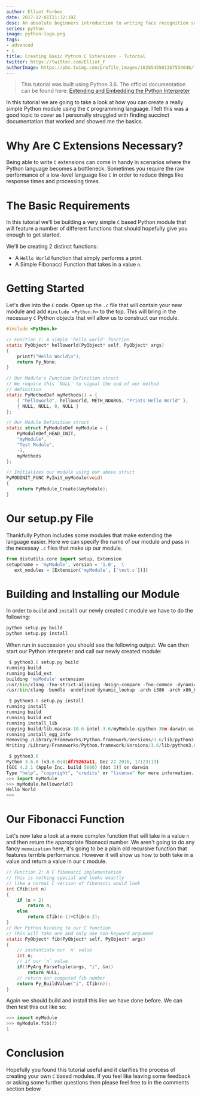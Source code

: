 ```yaml
---
author: Elliot Forbes
date: 2017-12-01T21:32:19Z
desc: An absolute beginners introduction to writing face recognition software in Python
series: python
image: python-logo.png
tags:
- advanced
- c
title: Creating Basic Python C Extensions - Tutorial
twitter: https://twitter.com/Elliot_F
authorImage: https://pbs.twimg.com/profile_images/1028545501367554048/lzr43cQv_400x400.jpg
---
```


> This tutorial was built using Python 3.6. The official documentation can be found here: [Extending and Embedding the Python Interpreter](https://docs.python.org/3/extending/index.html)

In this tutorial we are going to take a look at how you can create a really simple Python module using the `C` programming language. I felt this was a good topic to cover as I personally struggled with finding succinct documentation that worked and showed me the basics. 

# Why Are C Extensions Necessary?

Being able to write `C` extensions can come in handy in scenarios where the Python language becomes a bottleneck. Sometimes you require the raw performance of a low-level language like `C` in order to reduce things like response times and processing times.

# The Basic Requirements

In this tutorial we'll be building a very simple `C` based Python module that will feature a number of different functions that should hopefully give you enough to get started. 

We'll be creating 2 distinct functions:

* A `Hello World` function that simply performs a print.
* A Simple Fibonacci Function that takes in a value `n`.

# Getting Started

Let's dive into the `C` code. Open up the `.c` file that will contain your new module and add `#include <Python.h>` to the top. This will bring in the necessary `C` Python objects that will allow us to construct our module.

```c
#include <Python.h>

// Function 1: A simple 'hello world' function
static PyObject* helloworld(PyObject* self, PyObject* args) 
{   
    printf("Hello World\n");
    return Py_None;
}

// Our Module's Function Definition struct
// We require this `NULL` to signal the end of our method
// definition 
static PyMethodDef myMethods[] = {
    { "helloworld", helloworld, METH_NOARGS, "Prints Hello World" },
    { NULL, NULL, 0, NULL }
};

// Our Module Definition struct
static struct PyModuleDef myModule = {
    PyModuleDef_HEAD_INIT,
    "myModule",
    "Test Module",
    -1,
    myMethods
};

// Initializes our module using our above struct
PyMODINIT_FUNC PyInit_myModule(void)
{
    return PyModule_Create(&myModule);
}
```

# Our setup.py File

Thankfully Python includes some modules that make extending the language easier. Here we can specify the name of our module and pass in the necessay `.c` files that make up our module.

```py
from distutils.core import setup, Extension
setup(name = 'myModule', version = '1.0',  \
   ext_modules = [Extension('myModule', ['test.c'])])
```

# Building and Installing our Module

In order to `build` and `install` our newly created `C` module we have to do the following: 

```bash
python setup.py build
python setup.py install
```

When run in succession you should see the following output. We can then start our Python interpreter and call our newly created module:

```py
 $ python3.6 setup.py build
running build
running build_ext
building 'myModule' extension
/usr/bin/clang -fno-strict-aliasing -Wsign-compare -fno-common -dynamic -DNDEBUG -g -fwrapv -O3 -Wall -Wstrict-prototypes -arch i386 -arch x86_64 -g -I/Library/Frameworks/Python.framework/Versions/3.6/include/python3.6m -c test.c -o build/temp.macosx-10.6-intel-3.6/test.o
/usr/bin/clang -bundle -undefined dynamic_lookup -arch i386 -arch x86_64 -g build/temp.macosx-10.6-intel-3.6/test.o -o build/lib.macosx-10.6-intel-3.6/myModule.cpython-36m-darwin.so

 $ python3.6 setup.py install
running install
running build
running build_ext
running install_lib
copying build/lib.macosx-10.6-intel-3.6/myModule.cpython-36m-darwin.so -> /Library/Frameworks/Python.framework/Versions/3.6/lib/python3.6/site-packages
running install_egg_info
Removing /Library/Frameworks/Python.framework/Versions/3.6/lib/python3.6/site-packages/myModule-1.0-py3.6.egg-info
Writing /Library/Frameworks/Python.framework/Versions/3.6/lib/python3.6/site-packages/myModule-1.0-py3.6.egg-info

 $ python3.6
Python 3.6.0 (v3.6.0:41df79263a11, Dec 22 2016, 17:23:13)
[GCC 4.2.1 (Apple Inc. build 5666) (dot 3)] on darwin
Type "help", "copyright", "credits" or "license" for more information.
>>> import myModule
>>> myModule.helloworld()
Hello World
>>>
```

# Our Fibonacci Function

Let's now take a look at a more complex function that will take in a value `n` and then return the appropriate fibonacci number. We aren't going to do any fancy `memoization` here, it's going to be a plain old recursive function that features terrible performance. However it will show us how to both take in a value and return a value in our `C` module. 

```c
// Function 2: A C fibonacci implementation
// this is nothing special and looks exactly
// like a normal C version of fibonacci would look
int Cfib(int n)
{
    if (n < 2)
        return n;
    else
        return Cfib(n-1)+Cfib(n-2);
}
// Our Python binding to our C function
// This will take one and only one non-keyword argument
static PyObject* fib(PyObject* self, PyObject* args)
{
    // instantiate our `n` value
    int n;
    // if our `n` value 
    if(!PyArg_ParseTuple(args, "i", &n))
        return NULL;
    // return our computed fib number
    return Py_BuildValue("i", Cfib(n));
}
```

Again we should build and install this like we have done before. We can then test this out like so:

```py
>>> import myModule
>>> myModule.fib(2)
1
```

# Conclusion

Hopefully you found this tutorial useful and it clarifies the process of creating your own `C` based modules. If you feel like leaving some feedback or asking some further questions then please feel free to in the comments section below.